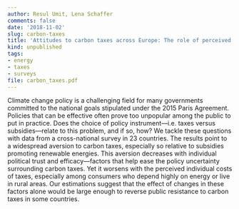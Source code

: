 ```yaml
---
author: Resul Umit, Lena Schaffer
comments: false
date: '2018-11-02'
slug: carbon-taxes
title: 'Attitudes to carbon taxes across Europe: The role of perceived uncertainty and self-interest'
kind: unpublished
tags:
- energy
- taxes
- surveys
file: carbon_taxes.pdf
---
```



Climate change policy is a challenging field for many governments committed to the national goals stipulated under the 2015 Paris Agreement. Policies that can be effective often prove too unpopular among the public to put in practice. Does the choice of policy instrument—i.e. taxes versus subsidies—relate to this problem, and if so, how? We tackle these questions with data from a cross-national survey in 23 countries. The results point to a widespread aversion to carbon taxes, especially so relative to subsidies promoting renewable energies. This aversion decreases with individual political trust and efficacy—factors that help ease the policy uncertainty surrounding carbon taxes. Yet it worsens with the perceived individual costs of taxes, especially among consumers who depend highly on energy or live in rural areas. Our estimations suggest that the effect of changes in these factors alone would be large enough to reverse public resistance to carbon taxes in some countries.